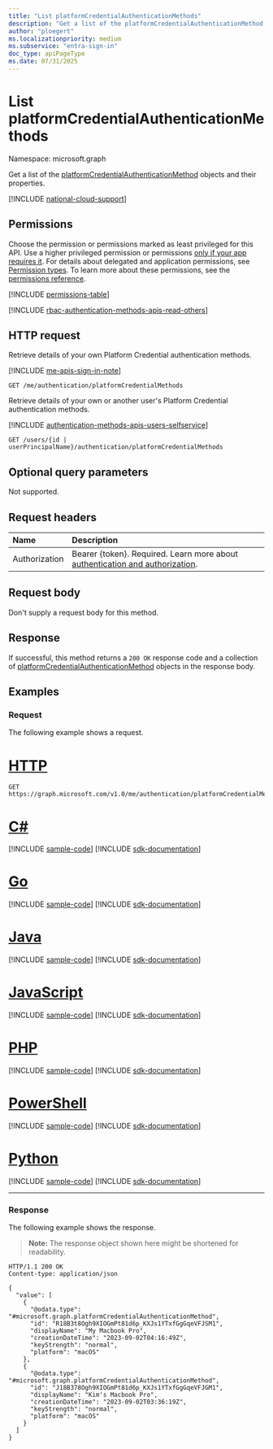 ```yaml
---
title: "List platformCredentialAuthenticationMethods"
description: "Get a list of the platformCredentialAuthenticationMethod objects and their properties."
author: "ploegert"
ms.localizationpriority: medium
ms.subservice: "entra-sign-in"
doc_type: apiPageType
ms.date: 07/31/2025
---
```


# List platformCredentialAuthenticationMethods

Namespace: microsoft.graph

Get a list of the [platformCredentialAuthenticationMethod](../resources/platformcredentialauthenticationmethod.md) objects and their properties.

[!INCLUDE [national-cloud-support](../../includes/all-clouds.md)]

## Permissions

Choose the permission or permissions marked as least privileged for this API. Use a higher privileged permission or permissions [only if your app requires it](/graph/permissions-overview#best-practices-for-using-microsoft-graph-permissions). For details about delegated and application permissions, see [Permission types](/graph/permissions-overview#permission-types). To learn more about these permissions, see the [permissions reference](/graph/permissions-reference).

<!-- { 
  "blockType": "permissions", 
  "requestUrls": ["GET /users/{id | userPrincipalName}/authentication/platformCredentialMethods"]
 } -->
[!INCLUDE [permissions-table](../includes/permissions/platformcredentialauthenticationmethod-list-2-permissions.md)]

[!INCLUDE [rbac-authentication-methods-apis-read-others](../includes/rbac-for-apis/rbac-authentication-methods-apis-read-others.md)]

## HTTP request

Retrieve details of your own Platform Credential authentication methods.

[!INCLUDE [me-apis-sign-in-note](../includes/me-apis-sign-in-note.md)]

<!-- { "blockType": "ignored" } -->
``` http
GET /me/authentication/platformCredentialMethods
```

Retrieve details of your own or another user's Platform Credential authentication methods.

[!INCLUDE [authentication-methods-apis-users-selfservice](../includes/authentication-methods-apis-users-selfservice.md)]

<!-- { "blockType": "ignored" } -->
``` http
GET /users/{id | userPrincipalName}/authentication/platformCredentialMethods
```

## Optional query parameters

Not supported.

## Request headers

|Name|Description|
|:---|:---|
|Authorization|Bearer {token}. Required. Learn more about [authentication and authorization](/graph/auth/auth-concepts).|

## Request body

Don't supply a request body for this method.

## Response

If successful, this method returns a `200 OK` response code and a collection of [platformCredentialAuthenticationMethod](../resources/platformcredentialauthenticationmethod.md) objects in the response body.

## Examples

### Request

The following example shows a request.

# [HTTP](#tab/http)
<!-- {
  "blockType": "request",
  "name": "get_platformcredentialauthenticationmethod_2"
}
-->
``` http
GET https://graph.microsoft.com/v1.0/me/authentication/platformCredentialMethods
```

# [C#](#tab/csharp)
[!INCLUDE [sample-code](../includes/snippets/csharp/get-platformcredentialauthenticationmethod-2-csharp-snippets.md)]
[!INCLUDE [sdk-documentation](../includes/snippets/snippets-sdk-documentation-link.md)]

# [Go](#tab/go)
[!INCLUDE [sample-code](../includes/snippets/go/get-platformcredentialauthenticationmethod-2-go-snippets.md)]
[!INCLUDE [sdk-documentation](../includes/snippets/snippets-sdk-documentation-link.md)]

# [Java](#tab/java)
[!INCLUDE [sample-code](../includes/snippets/java/get-platformcredentialauthenticationmethod-2-java-snippets.md)]
[!INCLUDE [sdk-documentation](../includes/snippets/snippets-sdk-documentation-link.md)]

# [JavaScript](#tab/javascript)
[!INCLUDE [sample-code](../includes/snippets/javascript/get-platformcredentialauthenticationmethod-2-javascript-snippets.md)]
[!INCLUDE [sdk-documentation](../includes/snippets/snippets-sdk-documentation-link.md)]

# [PHP](#tab/php)
[!INCLUDE [sample-code](../includes/snippets/php/get-platformcredentialauthenticationmethod-2-php-snippets.md)]
[!INCLUDE [sdk-documentation](../includes/snippets/snippets-sdk-documentation-link.md)]

# [PowerShell](#tab/powershell)
[!INCLUDE [sample-code](../includes/snippets/powershell/get-platformcredentialauthenticationmethod-2-powershell-snippets.md)]
[!INCLUDE [sdk-documentation](../includes/snippets/snippets-sdk-documentation-link.md)]

# [Python](#tab/python)
[!INCLUDE [sample-code](../includes/snippets/python/get-platformcredentialauthenticationmethod-2-python-snippets.md)]
[!INCLUDE [sdk-documentation](../includes/snippets/snippets-sdk-documentation-link.md)]

---

### Response

The following example shows the response.

>**Note:** The response object shown here might be shortened for readability.  

<!-- {
  "blockType": "response",
  "truncated": true,
  "@odata.type": "Collection(microsoft.graph.platformCredentialAuthenticationMethod)"
}
-->
``` http
HTTP/1.1 200 OK
Content-type: application/json

{
  "value": [
    {
      "@odata.type": "#microsoft.graph.platformCredentialAuthenticationMethod",
      "id": "R18B3t8Ogh9XIOGmPt81d6p_KXJs1YTxfGgGqeVFJSM1",
      "displayName": "My Macbook Pro",
      "creationDateTime": "2023-09-02T04:16:49Z",
      "keyStrength": "normal",
      "platform": "macOS"
    },
    {
      "@odata.type": "#microsoft.graph.platformCredentialAuthenticationMethod",
      "id": "J18B378Ogh9XIOGmPt81d6p_KXJs1YTxfGgGqeVFJGM1",
      "displayName": "Kim's Macbook Pro",
      "creationDateTime": "2023-09-02T03:36:19Z",
      "keyStrength": "normal",
      "platform": "macOS"
    }
  ]
}
```

